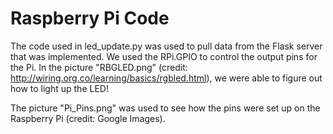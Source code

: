 # Raspberry Pi Code
The code used in led_update.py was used to pull data from the Flask server that was implemented. We used the RPi.GPIO to control the output pins for the Pi. In the picture "RBGLED.png" (credit: http://wiring.org.co/learning/basics/rgbled.html), we were able to figure out how to light up the LED!

The picture "Pi_Pins.png" was used to see how the pins were set up on the Raspberry Pi (credit: Google Images).